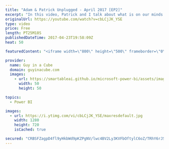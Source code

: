 ```yaml
---
title: "Adam & Patrick Unplugged - April 2017 [EP2]"
excerpt: "In this video, Patrick and I talk about what is on our minds. We take a look at some updates in Analysis Services 2017 CTP 2.0. We look at the new navigation experience in Power BI that is coming out in early May. We also talk about some friends, Santa Clause and Power BI reports in Reporting Services."
originalUrl: https://youtube.com/watch?v=cbLCjJK_YSE
type: video
price: Free
length: PT25M18S
publishedDateTime: 2017-04-23T19:58:09Z
heat: 50

featuredContent: "<iframe width=\"800\" height=\"500\" frameborder=\"0\" src=\"https://www.youtube.com/embed/cbLCjJK_YSE\" allow=\"accelerometer; autoplay; encrypted-media; gyroscope; picture-in-picture\" allowfullscreen></iframe>"

provider:
  name: Guy in a Cube
  domain: guyinacube.com
  images:
    - url: https://smartableai.github.io/microsoft-power-bi/assets/images/organizations/guyinacube.com-50x50.jpg
      width: 50
      height: 50

topics:
  - Power BI

images:
  - url: https://i.ytimg.com/vi/cbLCjJK_YSE/maxresdefault.jpg
    width: 1280
    height: 720
    isCached: true

secured: "CRBSFZagpD4fl9yHkbWd9pKZPgNV/lwc4BV2Ly3KVFbOftylC6oZ/TRhY6rJSK2JJUjMvtiCu449Gphs6TTUUPK9r2gv/kGdy5u1928GqdywUCOlXtZaBumrTySkyxiHDf3R55u7roHMzcHN3uEaV9Mo96HBSKHSWzKrndcc5c6OqfSrxbuPu89ktvXufTe27US36nEoeCCTfGweQMxfGvNFcfNLFweFpjk9aZMouMDGu8QwjShbX7jddCFwKYSqaZPLUVPe9W/BBhW9MzRUIGpiNrlREgwgKKSXHx/FxvlAHNoEx2xT87NEwC22SUu4I5/TxbJJLBh5GVNLPiuMuu8d4rwaXwDqPEwCzFkJ4kHEI7o1i0qFsvFqR8JJrrdcTxGmHKAUxm0d+pN0aq2jH+GFYkRXIK0tgnJd5ZxKewA=;QfaLqNhjCVSWmNxKqzf2ug=="
---
```


